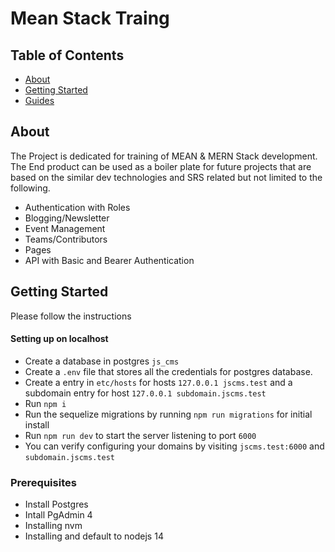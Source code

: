 # Mean Stack Traing

<!-- ALL-CONTRIBUTORS-BADGE:END -->

## Table of Contents

- [About](#about)
- [Getting Started](#getting_started)
- [Guides](#usage)

## About <a name="about"></a>

The Project is dedicated for training of MEAN & MERN Stack development. The End product can be used as a boiler plate for
future projects that are based on the similar dev technologies and SRS related but not limited to the following.

- Authentication with Roles
- Blogging/Newsletter
- Event Management
- Teams/Contributors
- Pages
- API with Basic and Bearer Authentication

## Getting Started <a name="getting_started"></a>

Please follow the instructions

#### Setting up on localhost

- Create a database in postgres `js_cms`
- Create a `.env` file that stores all the credentials for postgres database.
- Create a entry in `etc/hosts` for hosts `127.0.0.1 jscms.test` and a subdomain entry for host `127.0.0.1 subdomain.jscms.test`
- Run `npm i`
- Run the sequelize migrations by running `npm run migrations` for initial install
- Run `npm run dev` to start the server listening to port `6000`
- You can verify configuring your domains by visiting `jscms.test:6000` and `subdomain.jscms.test`

### Prerequisites

- Install Postgres
- Intall PgAdmin 4
- Installing nvm
- Installing and default to nodejs 14
